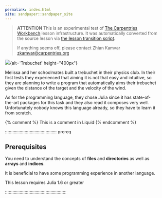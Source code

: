 ```yaml
---
permalink: index.html
site: sandpaper::sandpaper_site
---
```


> **ATTENTION** This is an experimental test of [The Carpentries Workbench](https://carpentries.github.io/workbench) lesson infrastructure.
> It was automatically converted from the source lesson via [the lesson transition script](https://github.com/carpentries/lesson-transition/).
> 
> If anything seems off, please contact Zhian Kamvar [zkamvar@carpentries.org](mailto:zkamvar@carpentries.org)

![][trebuchet]{alt='Trebuchet' height="400px"}

Melissa and her schoolmates built a trebuchet in their physics club.
In their first tests they experienced that aiming it is not that easy and
intuitive, so they are planning to write a program that automatically aims
their trebuchet given the distance of the target and the velocity of the wind.

As for the programming language, they chose Julia since it has state-of-the-art
packages for this task and they also read it composes very well.
Unfortunately nobody knows this language already, so they have to learn it from
scratch.

<!-- this is an html comment -->

{% comment %} This is a comment in Liquid {% endcomment %}

::::::::::::::::::::::::::::::::::::::::::  prereq

## Prerequisites

You need to understand the concepts of **files** and **directories** as well
as **arrays** and **indices**.

It is beneficial to have some programming experience in another language.

This lesson requires Julia 1.6 or greater


::::::::::::::::::::::::::::::::::::::::::::::::::



[trebuchet]: https://upload.wikimedia.org/wikipedia/commons/e/ee/Trebuchet_Scheme.svg



